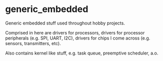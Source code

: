 generic_embedded
================

Generic embedded stuff used throughout hobby projects.

Comprised in here are drivers for processors, drivers for processor peripherals (e.g. SPI, UART, I2C), drivers
for chips I come across (e.g. sensors, transmitters, etc). 

Also contains kernel like stuff, e.g. task queue, preemptive scheduler, a.o.


